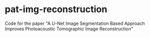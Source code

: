 # pat-img-reconstruction
Code for the paper "A U-Net Image Segmentation Based Approach Improves Photoacoustic Tomographic Image Reconstruction" 
